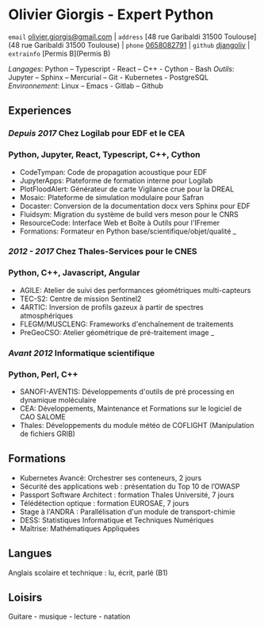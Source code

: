 # Olivier Giorgis - Expert Python

`email`    [olivier.giorgis@gmail.com](mailto:olivier.giorgis@gmail.com) |
`address`   [48 rue Garibaldi 31500 Toulouse](48 rue Garibaldi 31500 Toulouse) |
`phone`    [0658082791](0658082791) |
`github`   [djangoliv](https://github.com/djangoliv) |
`extrainfo` [Permis B](Permis B)

*Langages*: Python – Typescript - React – C++ - Cython - Bash
*Outils*: Jupyter – Sphinx – Mercurial – Git - Kubernetes - PostgreSQL
*Environnement*: Linux – Emacs - Gitlab – Github

## Experiences

### *Depuis 2017* Chez Logilab pour EDF et le CEA
### Python, Jupyter, React, Typescript, C++, Cython

- CodeTympan: Code de propagation acoustique pour EDF
- JupyterApps: Plateforme de formation interne pour Logilab
- PlotFloodAlert: Générateur de carte Vigilance crue pour la DREAL
- Mosaic: Plateforme de simulation modulaire pour Safran
- Docaster: Conversion de la documentation docx vers Sphinx pour EDF
- Fluidsym: Migration du système de build vers meson pour le CNRS
- ResourceCode: Interface Web et Boîte à Outils pour l'IFremer
- Formations: Formateur en Python base/scientifique/objet/qualité
_
### *2012 - 2017* Chez Thales-Services pour le CNES
### Python, C++, Javascript, Angular

- AGILE: Atelier de suivi des performances géométriques multi-capteurs
- TEC-S2: Centre de mission Sentinel2
- 4ARTIC: Inversion de profils gazeux à partir de spectres atmosphériques
- FLEGM/MUSCLENG: Frameworks d'enchaînement de traitements
- PreGeoCSO: Atelier géométrique de pré-traitement image
_
### *Avant 2012* Informatique scientifique
### Python, Perl, C++

- SANOFI-AVENTIS: Développements d'outils de pré processing en dynamique moléculaire
- CEA: Développements, Maintenance et Formations sur le logiciel de CAO SALOME
- Thales: Développements du module météo de COFLIGHT (Manipulation de fichiers GRIB)

## Formations

- Kubernetes Avancé: Orchestrer ses conteneurs, 2 jours
- Sécurité des applications web : présentation du Top 10 de l’OWASP
- Passport Software Architect : formation Thales Université, 7 jours
- Télédétection optique : formation EUROSAE, 7 jours
- Stage à l'ANDRA : Parallélisation d'un module de transport-chimie
- DESS: Statistiques Informatique et Techniques Numériques
- Maîtrise: Mathématiques Appliquées

## Langues

Anglais scolaire et technique : lu, écrit, parlé (B1)

## Loisirs

Guitare - musique - lecture - natation
